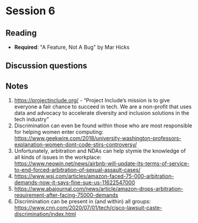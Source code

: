# Session 6

## Reading

- **Required**: "A Feature, Not A Bug" by Mar Hicks

## Discussion questions


## Notes
1. https://projectinclude.org/ - “Project Include’s mission is to give everyone a fair chance to succeed in tech. We are a non-profit that uses data and advocacy to accelerate diversity and inclusion solutions in the tech industry”
2. Discrimination can even be found within those who are most responsible for helping women enter computing: https://www.geekwire.com/2018/university-washington-professors-explanation-women-dont-code-stirs-controversy/
3. Unfortunately, arbitration and NDAs can help stymie the knowledge of all kinds of issues in the workplace: https://www.neowin.net/news/airbnb-will-update-its-terms-of-service-to-end-forced-arbitration-of-sexual-assault-cases/
4. https://www.wsj.com/articles/amazon-faced-75-000-arbitration-demands-now-it-says-fine-sue-us-11622547000
5. https://www.abajournal.com/news/article/amazon-drops-arbitration-requirement-after-facing-75000-demands
6. Discrimination can be present in (and within) all groups: https://www.cnn.com/2020/07/01/tech/cisco-lawsuit-caste-discrimination/index.html
